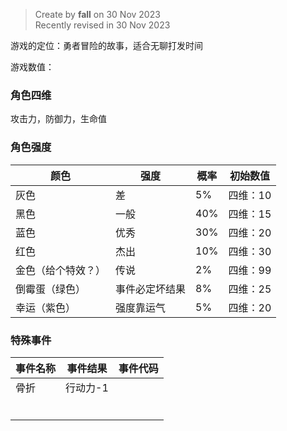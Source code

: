 > Create by **fall** on 30 Nov 2023<br/>
> Recently revised in 30 Nov 2023

游戏的定位：勇者冒险的故事，适合无聊打发时间

游戏数值：

### 角色四维

攻击力，防御力，生命值

### 角色强度



| 颜色               | 强度           | 概率 | 初始数值 |
| ------------------ | -------------- | ---- | -------- |
| 灰色               | 差             | 5%   | 四维：10 |
| 黑色               | 一般           | 40%  | 四维：15 |
| 蓝色               | 优秀           | 30%  | 四维：20 |
| 红色               | 杰出           | 10%  | 四维：30 |
| 金色（给个特效？） | 传说           | 2%   | 四维：99 |
| 倒霉蛋（绿色）     | 事件必定坏结果 | 8%   | 四维：25 |
| 幸运（紫色）       | 强度靠运气     | 5%   | 四维：20 |





### 特殊事件

| 事件名称 | 事件结果 | 事件代码 |
| -------- | -------- | -------- |
| 骨折     | 行动力-1 |          |
|          |          |          |
|          |          |          |
|          |          |          |
|          |          |          |
|          |          |          |
|          |          |          |

